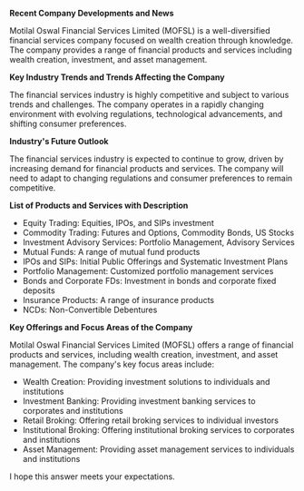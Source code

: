 **Recent Company Developments and News**

Motilal Oswal Financial Services Limited (MOFSL) is a well-diversified financial services company focused on wealth creation through knowledge. The company provides a range of financial products and services including wealth creation, investment, and asset management.

**Key Industry Trends and Trends Affecting the Company**

The financial services industry is highly competitive and subject to various trends and challenges. The company operates in a rapidly changing environment with evolving regulations, technological advancements, and shifting consumer preferences.

**Industry's Future Outlook**

The financial services industry is expected to continue to grow, driven by increasing demand for financial products and services. The company will need to adapt to changing regulations and consumer preferences to remain competitive.

**List of Products and Services with Description**

* Equity Trading: Equities, IPOs, and SIPs investment
* Commodity Trading: Futures and Options, Commodity Bonds, US Stocks
* Investment Advisory Services: Portfolio Management, Advisory Services
* Mutual Funds: A range of mutual fund products
* IPOs and SIPs: Initial Public Offerings and Systematic Investment Plans
* Portfolio Management: Customized portfolio management services
* Bonds and Corporate FDs: Investment in bonds and corporate fixed deposits
* Insurance Products: A range of insurance products
* NCDs: Non-Convertible Debentures

**Key Offerings and Focus Areas of the Company**

Motilal Oswal Financial Services Limited (MOFSL) offers a range of financial products and services, including wealth creation, investment, and asset management. The company's key focus areas include:

* Wealth Creation: Providing investment solutions to individuals and institutions
* Investment Banking: Providing investment banking services to corporates and institutions
* Retail Broking: Offering retail broking services to individual investors
* Institutional Broking: Offering institutional broking services to corporates and institutions
* Asset Management: Providing asset management services to individuals and institutions

I hope this answer meets your expectations.